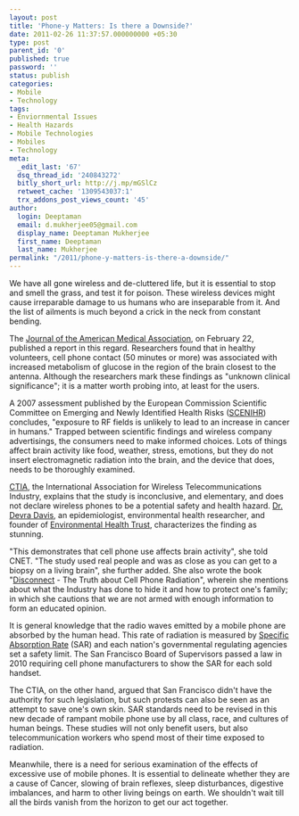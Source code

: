 ```yaml
---
layout: post
title: 'Phone-y Matters: Is there a Downside?'
date: 2011-02-26 11:37:57.000000000 +05:30
type: post
parent_id: '0'
published: true
password: ''
status: publish
categories:
- Mobile
- Technology
tags:
- Enviornmental Issues
- Health Hazards
- Mobile Technologies
- Mobiles
- Technology
meta:
  _edit_last: '67'
  dsq_thread_id: '240843272'
  bitly_short_url: http://j.mp/mGSlCz
  retweet_cache: '1309543037:1'
  trx_addons_post_views_count: '45'
author:
  login: Deeptaman
  email: d.mukherjee05@gmail.com
  display_name: Deeptaman Mukherjee
  first_name: Deeptaman
  last_name: Mukherjee
permalink: "/2011/phone-y-matters-is-there-a-downside/"
---
```

<p>We have all gone wireless and de-cluttered life, but it is essential to stop and smell the grass, and test it for poison. These wireless devices might cause irreparable damage to us humans who are inseparable from it. And the list of ailments is much beyond a crick in the neck from constant bending.</p>
<p>The <a href="http://jama.ama-assn.org/content/305/8/808.short">Journal of the American Medical Association</a>, on February 22, published a report in this regard. Researchers found that in healthy volunteers, cell phone contact (50 minutes or more) was associated with increased metabolism of glucose in the region of the brain closest to the antenna. Although the researchers mark these findings as "unknown clinical significance"; it is a matter worth probing into, at least for the users.</p>

<p>A 2007 assessment published by the European Commission Scientific Committee on Emerging and Newly Identified Health Risks (<a href="http://ec.europa.eu/health/scientific_committees/emerging/index_en.htm">SCENIHR</a>) concludes, "exposure to RF fields is unlikely to lead to an increase in cancer in humans." Trapped between scientific findings and wireless company advertisings, the consumers need to make informed choices. Lots of things affect brain activity like food, weather, stress, emotions, but they do not insert electromagnetic radiation into the brain, and the device that does, needs to be thoroughly examined. </p>
<p><a href="http://www.ctia.org/">CTIA</a>, the International Association for Wireless Telecommunications Industry, explains that the study is inconclusive, and elementary, and does not declare wireless phones to be a potential safety and health hazard. <a href="http://en.wikipedia.org/wiki/Devra_Davis">Dr. Devra Davis</a>, an epidemiologist, environmental health researcher, and founder of <a href="http://www.environmentalhealthtrust.org/">Environmental Health Trust</a>, characterizes the finding as stunning.</p>
<p>"This demonstrates that cell phone use affects brain activity", she told CNET. "The study used real people and was as close as you can get to a biopsy on a living brain", she further added. She also wrote the book "<a href="http://www.disconnectbook.com/">Disconnect</a> - The Truth about Cell Phone Radiation", wherein she mentions about what the Industry has done to hide it and how to protect one's family; in which she cautions that we are not armed with enough information to form an educated opinion. </p>
<p>It is general knowledge that the radio waves emitted by a mobile phone are absorbed by the human head. This rate of radiation is measured by <a href="http://en.wikipedia.org/wiki/Specific_absorption_rate">Specific Absorption Rate</a> (SAR) and each nation's governmental regulating agencies set a safety limit. The San Francisco Board of Supervisors passed a law in 2010 requiring cell phone manufacturers to show the SAR for each sold handset. </p>
<p>The CTIA, on the other hand, argued that San Francisco didn't have the authority for such legislation, but such protests can also be seen as an attempt to save one's own skin. SAR standards need to be revised in this new decade of rampant mobile phone use by all class, race, and cultures of human beings. These studies will not only benefit users, but also telecommunication workers who spend most of their time exposed to radiation. </p>
<p>Meanwhile, there is a need for serious examination of the effects of excessive use of mobile phones. It is essential to delineate whether they are a cause of Cancer, slowing of brain reflexes, sleep disturbances, digestive imbalances, and harm to other living beings on earth. We shouldn't wait till all the birds vanish from the horizon to get our act together. </p>
